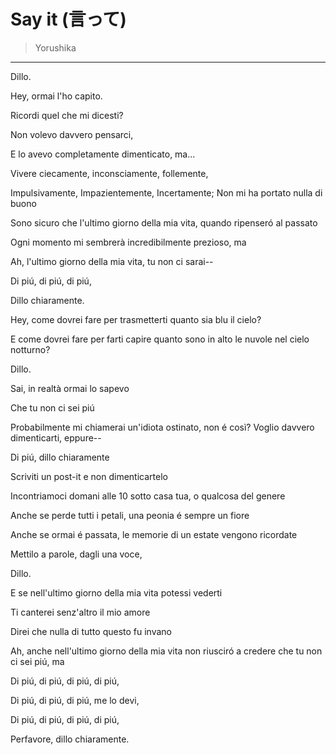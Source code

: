 # Say it (言って)
> Yorushika

---

Dillo.

Hey, ormai l'ho capito.

Ricordi quel che mi dicesti?

Non volevo davvero pensarci,

E lo avevo completamente dimenticato, ma...

Vivere ciecamente, inconsciamente, follemente,

Impulsivamente, Impazientemente, Incertamente; Non mi ha portato nulla di buono

Sono sicuro che l'ultimo giorno della mia vita, quando ripenseró al passato

Ogni momento mi sembrerà incredibilmente prezioso, ma

Ah, l'ultimo giorno della mia vita, tu non ci sarai--

Di piú, di piú, di piú,

Dillo chiaramente.

Hey, come dovrei fare per trasmetterti quanto sia blu il cielo?

E come dovrei fare per farti capire quanto sono in alto le nuvole nel cielo notturno?

Dillo.

Sai, in realtà ormai lo sapevo

Che tu non ci sei piú

Probabilmente mi chiamerai un'idiota ostinato, non é così? Voglio davvero dimenticarti, eppure--

Di piú, dillo chiaramente

Scriviti un post-it e non dimenticartelo

Incontriamoci domani alle 10 sotto casa tua, o qualcosa del genere

Anche se perde tutti i petali, una peonia é sempre un fiore

Anche se ormai é passata, le memorie di un estate vengono ricordate

Mettilo a parole, dagli una voce,

Dillo.

E se nell'ultimo giorno della mia vita potessi vederti

Ti canterei senz'altro il mio amore

Direi che nulla di tutto questo fu invano

Ah, anche nell'ultimo giorno della mia vita non riusciró a credere che tu non ci sei piú, ma

Di piú, di piú, di piú, di piú,

Di piú, di piú, di piú, me lo devi,

Di piú, di piú, di piú, di piú,

Perfavore, dillo chiaramente.